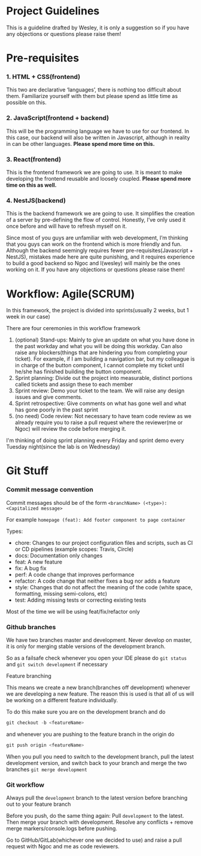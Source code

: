 # Project Guidelines

This is a guideline drafted by Wesley, it is only a suggestion so if you have any objections or questions please raise them!

# Pre-requisites

### 1. HTML + CSS(frontend)

This two are declarative ‘languages’, there is nothing too difficult about them. Familiarize yourself with them but please spend as little time as possible on this.

### 2. JavaScript(frontend + backend)

This will be the programming language we have to use for our frontend. In this case, our backend will also be written in Javascript, although in reality in can be other languages. **Please spend more time on this.**

### 3. React(frontend)

This is the frontend framework we are going to use. It is meant to make developing the frontend reusable and loosely coupled. **Please spend more time on this as well.**

### 4. NestJS(backend)

This is the backend framework we are going to use. It simplifies the creation of a server by pre-defining the flow of control. Honestly, I’ve only used it once before and will have to refresh myself on it.

Since most of you guys are unfamiliar with web development, I’m thinking that you guys can work on the frontend which is more friendly and fun. Although the backend seemingly requires fewer pre-requisites(Javascript + NestJS), mistakes made here are quite punishing, and it requires experience to build a good backend so Ngoc and I(wesley) will mainly be the ones working on it. If you have any objections or questions please raise them!

# Workflow: Agile(SCRUM)

In this framework, the project is divided into sprints(usually 2 weeks, but 1 week in our case)

There are four ceremonies in this workflow framework

1. (optional) Stand-ups: Mainly to give an update on what you have done in the past workday and what you will be doing this workday. Can also raise any blockers(things that are hindering you from completing your ticket). For example, if I am building a navigation bar, but my colleague is in charge of the button component, I cannot complete my ticket until he/she has finished building the button component.
2. Sprint planning: Divide out the project into measurable, distinct portions called tickets and assign these to each member
3. Sprint review: Demo your ticket to the team. We will raise any design issues and give comments.
4. Sprint retrospective: Give comments on what has gone well and what has gone poorly in the past sprint
5. (no need) Code review: Not necessary to have team code review as we already require you to raise a pull request where the reviewer(me or Ngoc) will review the code before merging it.

I'm thinking of doing sprint planning every Friday and sprint demo every Tuesday night(since the lab is on Wednesday)

# Git Stuff

### Commit message convention

Commit messages should be of the form `<branchName> (<type>): <Capitalized message>`

For example `homepage (feat): Add footer component to page container`

Types:

- chore: Changes to our project configuration files and scripts, such as CI or CD pipelines (example scopes: Travis, Circle)
- docs: Documentation only changes
- feat: A new feature
- fix: A bug fix
- perf: A code change that improves performance
- refactor: A code change that neither fixes a bug nor adds a feature
- style: Changes that do not affect the meaning of the code (white space, formatting, missing semi-colons, etc)
- test: Adding missing tests or correcting existing tests

Most of the time we will be using feat/fix/refactor only

### Github branches

We have two branches master and development. Never develop on master, it is only for merging stable versions of the development branch.

So as a failsafe check whenever you open your IDE please do `git status` and `git switch development` if necessary

Feature branching

This means we create a new branch(branches off development) whenever we are developing a new feature. The reason this is used is that all of us will be working on a different feature individually.

To do this make sure you are on the development branch and do

```jsx
git checkout -b <featureName>
```

and whenever you are pushing to the feature branch in the origin do

```jsx
git push origin <featureName>
```

When you pull you need to switch to the development branch, pull the latest development version, and switch back to your branch and merge the two branches `git merge development`

### Git workflow

Always pull the `development` branch to the latest version before branching out to your feature branch

Before you push, do the same thing again: Pull `development` to the latest. Then merge your branch with development. Resolve any conflicts + remove merge markers/console.logs before pushing.

Go to GitHub/GitLab(whichever one we decided to use) and raise a pull request with Ngoc and me as code reviewers.
